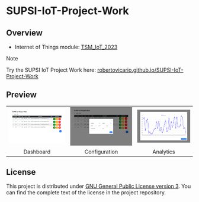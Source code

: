 # SUPSI-IoT-Project-Work

## Overview

- Internet of Things module: [TSM_IoT_2023](https://moodle.msengineering.ch/report/dbextend/?key=TSM_IoT&edition=2023)

> [!NOTE]
> 
> Try the SUPSI IoT Project Work here: [robertovicario.github.io/SUPSI-IoT-Project-Work](https://robertovicario.github.io/SUPSI-IoT-Project-Work)

## Preview

<table>
    <tr>
        <td><img src="https://raw.githubusercontent.com/robertovicario/SUPSI-IoT-Project-Work/main/docs/Dashboard.png" width="512"></td>
        <td><img src="https://raw.githubusercontent.com/robertovicario/SUPSI-IoT-Project-Work/main/docs/Configuration.png" width="512"></td>
        <td><img src="https://raw.githubusercontent.com/robertovicario/SUPSI-IoT-Project-Work/main/docs/Analytics.png" width="512"></td>
    </tr>
    <tr>
        <td align="center">Dashboard</td>
        <td align="center">Configuration</td>
        <td align="center">Analytics</td>
    </tr>
</table>

## License

This project is distributed under [GNU General Public License version 3](https://opensource.org/license/gpl-3-0). You can find the complete text of the license in the project repository.
